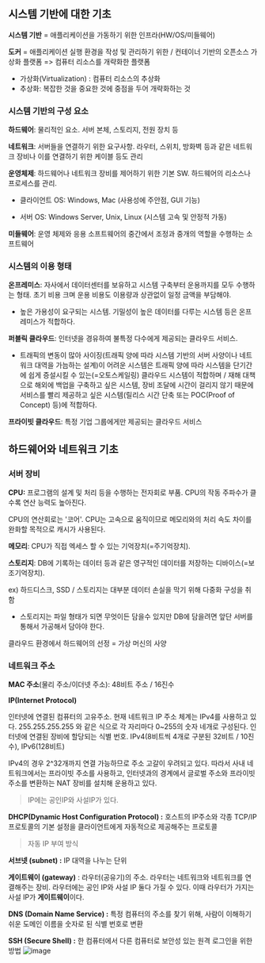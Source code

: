 ## **시스템 기반에 대한 기초**

**시스템 기반** = 애플리케이션을 가동하기 위한 인프라(HW/OS/미들웨어)

**도커** = 애플리케이션 실행 환경을 작성 및 관리하기 위한 / 컨테이너 기반의 오픈소스 가상화 플랫폼 => 컴퓨터 리소스를 개략화한 플랫폼

- 가상화(Virtualization) : 컴퓨터 리소스의 추상화
- 추상화: 복잡한 것을 중요한 것에 중점을 두어 개략화하는 것

### **시스템 기반의 구성 요소**

**하드웨어**: 물리적인 요소. 서버 본체, 스토리지, 전원 장치 등

**네트워크**: 서버들을 연결하기 위한 요구사항. 라우터, 스위치, 방화벽 등과 같은 네트워크 장비나 이를 연결하기 위한 케이블 등도 관리

**운영체제**: 하드웨어나 네트워크 장비를 제어하기 위한 기본 SW. 하드웨어의 리소스나 프로세스를 관리.

- 클라이언트 OS: Windows, Mac (사용성에 주안점, GUI 기능)

- 서버 OS: Windows Server, Unix, Linux (시스템 고속 및 안정적 가동)

**미들웨어**: 운영 체제와 응용 소프트웨어의 중간에서 조정과 중개의 역할을 수행하는 소프트웨어

### **시스템의 이용 형태**

**온프레미스**: 자사에서 데이터센터를 보유하고 시스템 구축부터 운용까지를 모두 수행하는 형태. 초기 비용 크며 운용 비용도 이용량과 상관없이 일정 금액을 부담해야.

* 높은 가용성이 요구되는 시스템. 기밀성이 높은 데이터를 다루는 시스템 등은 온프레미스가 적합하다.

**퍼블릭 클라우드**: 인터넷을 경유하여 불특정 다수에게 제공되는 클라우드 서비스.

* 트래픽의 변동이 많아 사이징(트래픽 양에 따라 시스템 기반의 서버 사양이나 네트워크 대역을 가늠하는 설계)이 어려운 시스템은 트래픽 양에 따라 시스템을 단기간에 쉽게 증설시킬 수 있는(=오토스케일링) 클라우드 시스템이 적합하며 / 재해 대책으로 해외에 백업을 구축하고 싶은 시스템, 장비 조달에 시간이 걸리지 않기 때문에 서비스를 빨리 제공하고 싶은 시스템(릴리스 시간 단축 또는 POC(Proof of Concept) 등)에 적합하다.

**프라이빗 클라우드**: 특정 기업 그룹에게만 제공되는 클라우드 서비스

## **하드웨어와 네트워크 기초**

### **서버 장비**

**CPU:** 프로그램의 설계 및 처리 등을 수행하는 전자회로 부품. CPU의 작동 주파수가 클수록 연산 능력도 높아진다.

CPU의 연산회로는 '코어'. CPU는 고속으로 움직이므로 메모리와의 처리 속도 차이를 완화할 목적으로 캐시가 사용된다.

**메모리**: CPU가 직접 엑세스 할 수 있는 기억장치(=주기억장치).

**스토리지**: DB에 기록하는 데이터 등과 같은 영구적인 데이터를 저장하는 디바이스(=보조기억장치).

ex) 하드디스크, SSD / 스토리지는 대부분 데이터 손실을 막기 위해 다중화 구성을 취함

* 스토리지는 파일 형태가 되면 무엇이든 담을수 있지만 DB에 담을려면 앞단 서버를 통해서 가공해서 담아야 한다.

클라우드 환경에서 하드웨어의 선정 = 가상 머신의 사양

### **네트워크 주소**

**MAC 주소**(물리 주소/이더넷 주소): 48비트 주소 / 16진수

**IP(Internet Protocol)**

인터넷에 연결된 컴퓨터의 고유주소. 현재 네트워크 IP 주소 체계는 IPv4를 사용하고 있다. 255.255.255.255 와 같은 식으로 각 자리마다 0~255의 숫자 네개로 구성된다. 인터넷에 연결된 장비에 할당되는 식별 번호. IPv4(8비트씩 4개로 구분된 32비트 / 10진수), IPv6(128비트)

IPv4의 경우 2^32개까지 연결 가능하므로 주소 고갈이 우려되고 있다. 따라서 사내 네트워크에서는 프라이빗 주소를 사용하고, 인터넷과의 경계에서 글로벌 주소와 프라이빗 주소를 변환하는 NAT 장비를 설치해 운용하고 있다.

> IP에는 공인IP와 사설IP가 있다.
> 

**DHCP(Dynamic Host Configuration Protocol) :** 호스트의 IP주소와 각종 TCP/IP 프로토콜의 기본 설정을 클라이언트에게 자동적으로 제공해주는 프로토콜

>자동 IP 부여 방식

**서브넷 (subnet) :** IP 대역을 나누는 단위

**게이트웨이 (gateway)** : 라우터(공유기)의 주소. 라우터는 네트워크와 네트워크를 연결해주는 장비. 라우터에는 공인 IP와 사설 IP 둘다 가질 수 있다. 이때 라우터가 가지는 사설 IP가 **게이트웨이**이다.

**DNS (Domain Name Service) :** 특정 컴퓨터의 주소를 찾기 위해, 사람이 이해하기 쉬운 도메인 이름을 숫자로 된 식별 번호로 변환

**SSH (Secure Shell) :** 한 컴퓨터에서 다른 컴퓨터로 보안성 있는 원격 로그인을 위한 방법
![image](https://github.com/user-attachments/assets/25780173-0865-49f2-a763-082fe9b7ada4)
